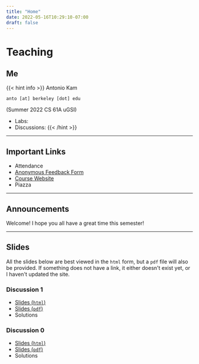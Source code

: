```yaml
---
title: "Home"
date: 2022-05-16T10:29:10-07:00
draft: false
---
```


# Teaching

## Me

{{< hint info >}}
Antonio Kam

`anto [at] berkeley [dot] edu`

(Summer 2022 CS 61A uGSI)

- Labs:
- Discussions:
{{< /hint >}}

---

## Important Links

- Attendance
- [Anonymous Feedback Form](https://forms.gle/JjzBpShSxZGVgQ1T7)
- [Course Website](https://cs61a.org)
- Piazza

---

## Announcements

Welcome! I hope you all have a great time this semester!

---

## Slides

All the slides below are best viewed in the `html` form, but a `pdf` file will also be provided. If something does not have a link, it either doesn't exist yet, or I haven't updated the site. 

### Discussion 1

- [Slides (`html`)](https://slides.rouxl.es/disc01)
- [Slides (`pdf`)](https://slides.rouxl.es/docs/disc01.pdf)
- Solutions

### Discussion 0

- [Slides (`html`)](https://slides.rouxl.es/disc00)
- [Slides (`pdf`)](https://slides.rouxl.es/docs/disc00.pdf)
- Solutions 

